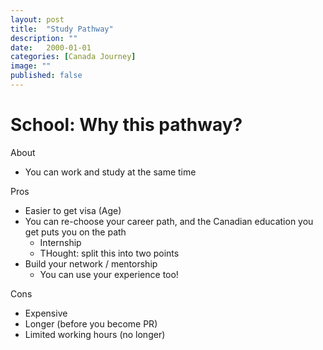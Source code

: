 ```yaml
---
layout: post
title:  "Study Pathway"
description: ""
date:   2000-01-01 
categories: [Canada Journey]
image: ""
published: false
---
```


# School: Why this pathway?

About

- You can work and study at the same time

Pros

- Easier to get visa (Age)
- You can re-choose your career path, and the Canadian education you get puts you on the path
    - Internship
    - THought: split this into two points
- Build your network / mentorship
    - You can use your experience too!

Cons

- Expensive
- Longer (before you become PR)
- Limited working hours (no longer)